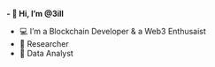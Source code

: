 **- 👋 Hi, I’m @3ill**
- 💻 I’m a Blockchain Developer & a Web3 Enthusaist
- 📑 Researcher
- 📑 Data Analyst

<!---
3ill/3ill is a ✨ special ✨ repository because its `README.md` (this file) appears on your GitHub profile.
You can click the Preview link to take a look at your changes.
--->
